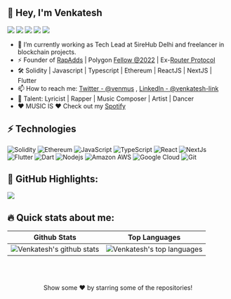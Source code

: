 ## 👋 Hey, I'm Venkatesh

<a  href="https://www.venmus.com/"><img src="https://img.shields.io/badge/venmus.com-161B22.svg?&style=for-the-badge&logo=safari&logoColor=white"></a>
<a href="mailto: venkumj1234@gmail.com"><img src="https://img.shields.io/badge/-venkumj1234%40gmail.com-C5221E?&style=for-the-badge&logo=Gmail&logoColor=white" ></a> <a href="https://www.linkedin.com/in/b-venkatesh-b0b839121/"><img src="https://img.shields.io/badge/venkatesh-link-%230077B5.svg?&style=for-the-badge&logo=linkedin&logoColor=white" ></a> <a href="https://github.com/B-Venkatesh7210"><img src="https://img.shields.io/badge/B-Venkatesh7210-white.svg?&style=for-the-badge&logo=github&logoColor=black" ></a> <a href="https://twitter.com/_venmus_"><img src="https://img.shields.io/badge/_venmus_-blue.svg?&style=for-the-badge&logo=twitter&logoColor=white" ></a> 

- 🔭 I’m currently working as Tech Lead at 5ireHub Delhi and freelancer in blockchain projects.
- ⚡ Founder of [RapAdds](https://rapadds.com) | Polygon [Fellow @2022](https://devfolio.co/projects/chirping-8b69) | Ex-[Router Protocol](https://www.routerprotocol.com/)
- 🛠️ Solidity | Javascript | Typescript | Ethereum | ReactJS | NextJS | Flutter 
- 📫 How to reach me: [Twitter - @venmus](https://twitter.com/_venmus_) , [LinkedIn - @venkatesh-link](https://www.linkedin.com/in/b-venkatesh-b0b839121/)
- 🧠 Talent: Lyricist | Rapper | Music Composer | Artist | Dancer
- ❤️ MUSIC IS ❤️ Check out my [Spotify](https://open.spotify.com/artist/4fz1mgqD3rwoAyV5IR1aTU)


## ⚡ Technologies

![Solidity](https://img.shields.io/badge/-solidity-E34A86?style=flat-square&logo=solidity)
![Ethereum](https://img.shields.io/badge/-ethereum-green?style=flat-square&logo=ethereum)
![JavaScript](https://img.shields.io/badge/-JavaScript-black?style=flat-square&logo=javascript)
![TypeScript](https://img.shields.io/badge/-TypeScript-yellow?style=flat-square&logo=typescript)
![React](https://img.shields.io/badge/-React-black?style=flat-square&logo=react)
![NextJs](https://img.shields.io/badge/-NextJs-black?style=flat-square&logo=nextjs)
![Flutter](https://img.shields.io/badge/-Flutter-blue?style=flat-square&logo=flutter)
![Dart](https://img.shields.io/badge/-Dart-red?style=flat-square&logo=dart)
![Nodejs](https://img.shields.io/badge/-Nodejs-pink?style=flat-square&logo=Node.js)
![Amazon AWS](https://img.shields.io/badge/Amazon%20AWS-232F3E?style=flat-square&logo=amazon-aws)
![Google Cloud](https://img.shields.io/badge/Google%20Cloud-black?style=flat-square&logo=google-cloud)
![Git](https://img.shields.io/badge/-Git-black?style=flat-square&logo=git)


## 🌼 GitHub Highlights:
<a href="">
  <img align="center" src="https://github-readme-streak-stats.herokuapp.com?user=B-Venkatesh7210&theme=dark&hide_border=true"/>
</a>


## 🔥 Quick stats about me:

| Github Stats | Top Languages |
| --- | --- |
| ![Venkatesh's github stats](https://github-readme-stats.vercel.app/api?username=B-Venkatesh7210&show_icons=true&title_color=f6c32c&icon_color=f6c32c&text_color=9f9f9f&bg_color=151515&count_private=true) | ![Venkatesh's top languages](https://github-readme-stats.vercel.app/api/top-langs/?username=B-Venkatesh7210&show_icons=true&title_color=f6c32c&icon_color=f6c32c&text_color=9f9f9f&bg_color=151515&count_private=true&layout=compact) |

<br></br>
<p align="center">
Show some ❤️ by starring some of the repositories!
</p>
